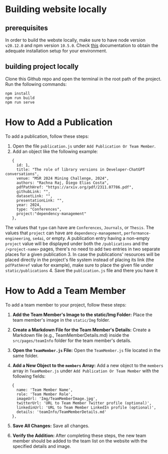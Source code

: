 # Building website locally
## prerequisites
In order to build the webste locally, make sure to have node version ```v20.12.0``` and npm version ```10.5.0```. Check [this](https://nodejs.org/en/download) documentation to obtain the adequate installation setup for your environment.
## building project locally
Clone this Github repo and open the terminal in the root path of the project. Run the following commands:
```
npm install
npm run build
npm run serve
```
# How to Add a Publication

To add a publication, follow these steps:

1. Open the file `publication.js` under `Add Publication Or Team Member`.
2. Add an object like the following example:

```
   {
     id: 1,
     title: "The role of library versions in Developer-ChatGPT conversations",
     venue: "MSR 2024 Mining Challenge, 2024",
     authors: "Rachna Raj, Diego Elias Costa",
     pdfPathHref: "https://arxiv.org/pdf/2311.07786.pdf",
     githubLink: "",
     datasetLink: "",
     presentationLink: "",
     year: 2024,
     type: "Conferences",
     project:"dependency-management"
   },
```
The values that `type` can have are `Conferences`, `Journals`, or `Thesis`.
The values that `project` can have are `dependency-management`, `performance-engineering`, `se4ai`, or empty.
A publication entry having a non-empty `project` value will be displayed under both the `/publications` and the `/<project-name>` pages, there's no need to add two entries in two separate places for a given publication
3. In case the publications' resources will be placed directly in the project's file system instead of placing its link (the `pdfPathHref` value for example), make sure to place the given file under `static/publications`
4. Save the `publication.js` file and there you have it

# How to Add a Team Member

To add a team member to your project, follow these steps:

1. **Add the Team Member's Image to the static/Img Folder:**
   Place the team member's image in the `static/Img` folder.

   
2. **Create a Markdown File for the Team Member's Details:**
   Create a Markdown file (e.g., TeamMemberDetails.md) inside the `src/pages/teamInfo` folder for the team member's details.


3. **Open the `TeamMember.js` File:**
   Open the `TeamMember.js` file located in the same folder.


4. **Add a New Object to the `members` Array:**
   Add a new object to the `members` array in `TeamMember.js` under `Add Publication Or Team Member` with the following fields:

```
   {
     name: 'Team Member Name',
     role: 'Team Member Role',
     imageUrl: 'Img/TeamMemberImage.jpg',
     twitterUrl: 'URL to Team Member Twitter profile (optional)',
     linkedinUrl: 'URL to Team Member LinkedIn profile (optional)',
     details: 'teamInfo/TeamMemberDetails.md'
   },
```


5. **Save All Changes:**
Save all changes.

6. **Verify the Addition:**
After completing these steps, the new team member should be added to the team list on the website with the specified details and image.


